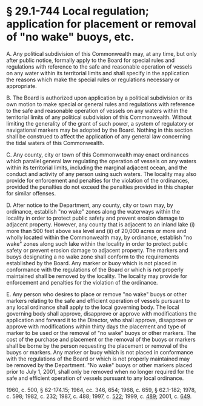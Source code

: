 # § 29.1-744 Local regulation; application for placement or removal of "no wake" buoys, etc.

<p>A. Any political subdivision of this Commonwealth may, at any time, but only after public notice, formally apply to the Board for special rules and regulations with reference to the safe and reasonable operation of vessels on any water within its territorial limits and shall specify in the application the reasons which make the special rules or regulations necessary or appropriate.</p><p>B. The Board is authorized upon application by a political subdivision or its own motion to make special or general rules and regulations with reference to the safe and reasonable operation of vessels on any waters within the territorial limits of any political subdivision of this Commonwealth. Without limiting the generality of the grant of such power, a system of regulatory or navigational markers may be adopted by the Board. Nothing in this section shall be construed to affect the application of any general law concerning the tidal waters of this Commonwealth.</p><p>C. Any county, city or town of this Commonwealth may enact ordinances which parallel general law regulating the operation of vessels on any waters within its territorial limits, including the marginal adjacent ocean, and the conduct and activity of any person using such waters. The locality may also provide for enforcement and penalties for the violation of the ordinances, provided the penalties do not exceed the penalties provided in this chapter for similar offenses.</p><p>D. After notice to the Department, any county, city or town may, by ordinance, establish "no wake" zones along the waterways within the locality in order to protect public safety and prevent erosion damage to adjacent property. However, any county that is adjacent to an inland lake (i) more than 500 feet above sea level and (ii) of 20,000 acres or more and wholly located within the Commonwealth may, by ordinance, establish "no wake" zones along such lake within the locality in order to protect public safety or prevent erosion damage to adjacent property. The markers and buoys designating a no wake zone shall conform to the requirements established by the Board. Any marker or buoy which is not placed in conformance with the regulations of the Board or which is not properly maintained shall be removed by the locality. The locality may provide for enforcement and penalties for the violation of the ordinance.</p><p>E. Any person who desires to place or remove "no wake" buoys or other markers relating to the safe and efficient operation of vessels pursuant to any local ordinance shall apply to the local governing body. The local governing body shall approve, disapprove or approve with modifications the application and forward it to the Director, who shall approve, disapprove or approve with modifications within thirty days the placement and type of marker to be used or the removal of "no wake" buoys or other markers. The cost of the purchase and placement or the removal of the buoys or markers shall be borne by the person requesting the placement or removal of the buoys or markers. Any marker or buoy which is not placed in conformance with the regulations of the Board or which is not properly maintained may be removed by the Department. "No wake" buoys or other markers placed prior to July 1, 2001, shall only be removed when no longer required for the safe and efficient operation of vessels pursuant to any local ordinance.</p><p>1960, c. 500, § 62-174.15; 1964, cc. 346, 654; 1968, c. 659, § 62.1-182; 1978, c. 598; 1982, c. 232; 1987, c. 488; 1997, c. <a href='http://lis.virginia.gov/cgi-bin/legp604.exe?971+ful+CHAP0522'>522</a>; 1999, c. <a href='http://lis.virginia.gov/cgi-bin/legp604.exe?991+ful+CHAP0489'>489</a>; 2001, c. <a href='http://lis.virginia.gov/cgi-bin/legp604.exe?011+ful+CHAP0649'>649</a>.</p>